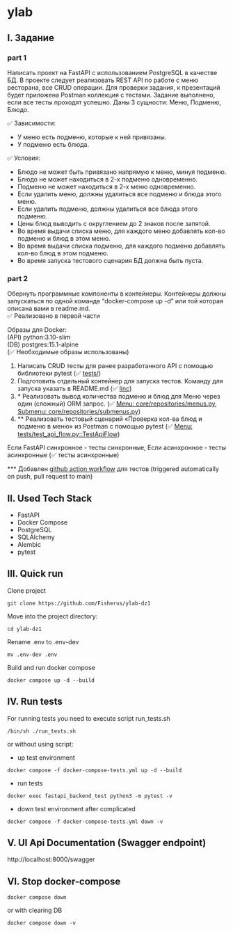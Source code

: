 # ylab

## I. Задание

### part 1

Написать проект на FastAPI с использованием PostgreSQL в качестве БД. В проекте следует реализовать REST API по работе с меню ресторана, все CRUD операции. Для проверки задания, к презентаций будет приложена Postman коллекция с тестами. Задание выполнено, если все тесты проходят успешно.
Даны 3 сущности: Меню, Подменю, Блюдо.

✅ Зависимости:
- У меню есть подменю, которые к ней привязаны.
- У подменю есть блюда.

✅ Условия:
- Блюдо не может быть привязано напрямую к меню, минуя подменю.
- Блюдо не может находиться в 2-х подменю одновременно.
- Подменю не может находиться в 2-х меню одновременно.
- Если удалить меню, должны удалиться все подменю и блюда этого меню.
- Если удалить подменю, должны удалиться все блюда этого подменю.
- Цены блюд выводить с округлением до 2 знаков после запятой.
- Во время выдачи списка меню, для каждого меню добавлять кол-во подменю и блюд в этом меню.
- Во время выдачи списка подменю, для каждого подменю добавлять кол-во блюд в этом подменю.
- Во время запуска тестового сценария БД должна быть пуста.

### part 2

Обернуть программные компоненты в контейнеры. Контейнеры должны запускаться по одной команде “docker-compose up -d” или той которая описана вами в readme.md. <br>
✅ Реализовано в первой части

Образы для Docker: <br> 
(API) python:3.10-slim <br>
(DB) postgres:15.1-alpine <br>
(✅ Необходимые образы использованы)

1. Написать CRUD тесты для ранее разработанного API с помощью библиотеки pytest (✅ [tests/](tests))
2. Подготовить отдельный контейнер для запуска тестов. Команду для запуска указать в README.md (✅ [linc](https://github.com/Fisherus/ylab-dz1#iv-run-tests))
3. \* Реализовать вывод количества подменю и блюд для Меню через один (сложный) ORM запрос. (✅ [Menu: core/repositories/menus.py](core/repositories/menus.py), [Submenu: core/repositories/submenus.py](core/repositories/submenus.py))
4. ** Реализовать тестовый сценарий «Проверка кол-ва блюд и подменю в меню» из Postman с помощью pytest (✅ [Menu: tests/test_api_flow.py::TestApiFlow](tests/test_api_flow.py))

Если FastAPI синхронное - тесты синхронные, Если асинхронное - тесты асинхронные (✅ тесты асинхронные)

*** Добавлен [github action workflow](.github/workflows/tests.yml) для тестов (triggered automatically on push, pull request to main)

## II. Used Tech Stack

- FastAPI
- Docker Compose
- PostgreSQL
- SQLAlchemy
- Alembic
- pytest

## III. Quick run

Clone project
```commandline
git clone https://github.com/Fisherus/ylab-dz1
```

Move into the project directory:
```commandline
cd ylab-dz1
```

Rename .env to .env-dev
```commandline
mv .env-dev .env
```
Build and run docker compose
```commandline
docker compose up -d --build
```

## IV. Run tests

For running tests you need to execute script run_tests.sh
```
/bin/sh ./run_tests.sh
```
or without using script:
- up test environment
```commandline
docker compose -f docker-compose-tests.yml up -d --build
```
- run tests
```
docker exec fastapi_backend_test python3 -m pytest -v
```
- down test environment after complicated
```
docker compose -f docker-compose-tests.yml down -v
```


## V. UI Api Documentation (Swagger endpoint)
http://localhost:8000/swagger

## VI. Stop docker-compose

```
docker compose down
```
or with clearing DB 
```commandline
docker compose down -v
```

